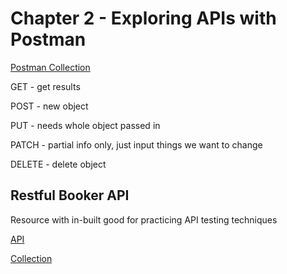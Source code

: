 # Chapter 2 - Exploring APIs with Postman

[Postman Collection](https://postman-api-fundamentals-student-expert-team-1813.postman.co/workspace/Postman-API-Fundamentals-Studen~5a01a9a7-1d98-4345-b7e0-ca86f17d9ec3/collection/8404157-a95b3752-e24c-4a89-b668-f709e63836c3?action=share&creator=8404157)

GET - get results

POST - new object

PUT - needs whole object passed in

PATCH - partial info only, just input things we want to change

DELETE - delete object 

## Restful Booker API

Resource with in-built good for practicing API testing techniques

[API](https://restful-booker.herokuapp.com)

[Collection](https://postman-api-fundamentals-student-expert-team-1813.postman.co/workspace/Postman-API-Fundamentals-Studen~5a01a9a7-1d98-4345-b7e0-ca86f17d9ec3/collection/8404157-e2d834b5-e333-4d84-9438-25be41248875?action=share&creator=8404157)
